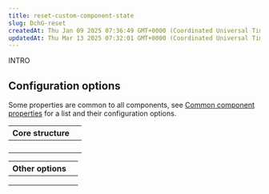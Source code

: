 ```yaml
---
title: reset-custom-component-state
slug: DchG-reset
createdAt: Thu Jan 09 2025 07:36:49 GMT+0000 (Coordinated Universal Time)
updatedAt: Thu Mar 13 2025 07:32:01 GMT+0000 (Coordinated Universal Time)
---
```


INTRO



## Configuration options

Some properties are common to all components, see [Common component properties](docId\:LLnTD-rxe8FmH7WpC5cZb) for a list and their configuration options.

| **Core structure** |      |
| ------------------ | ---- |
|                    |      |
|                    |      |
|                    |      |
|                    |      |

| **Other options** |   |
| ----------------- | - |
|                   |   |
|                   |   |
|                   |   |

